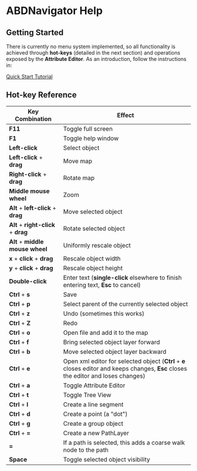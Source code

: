 # ABDNavigator Help

## Getting Started
There is currently no menu system implemented, so all functionality is achieved through **hot-keys** (detailed in the next section) and operations exposed by the **Attribute Editor**.  As an introduction, follow the instructions in:

[Quick Start Tutorial](QuickStart_Tutorial.md)

## Hot-key Reference

Key Combination | Effect
---|---
**F11** | Toggle full screen
**F1** | Toggle help window
**Left-click** | Select object
**Left-click** + **drag** | Move map
**Right-click** + **drag** | Rotate map
**Middle mouse wheel** | Zoom
**Alt** + **left-click** + **drag** | Move selected object
**Alt** + **right-click** + **drag** | Rotate selected object
**Alt** + **middle mouse wheel** | Uniformly rescale object
**x** + **click** + **drag** | Rescale object width
**y** + **click** + **drag** | Rescale object height
**Double-click** | Enter text (**single-click** elsewhere to finish entering text, **Esc** to cancel)
**Ctrl** + **s** | Save
**Ctrl** + **p** | Select parent of the currently selected object
**Ctrl** + **z** | Undo (sometimes this works)
**Ctrl** + **Z** | Redo
**Ctrl** + **o** | Open file and add it to the map
**Ctrl** + **f** | Bring selected object layer forward
**Ctrl** + **b** | Move selected object layer backward
**Ctrl** + **e** | Open xml editor for selected object (**Ctrl** + **e** closes editor and keeps changes, **Esc** closes the editor and loses changes)
**Ctrl** + **a** | Toggle Attribute Editor
**Ctrl** + **t** | Toggle Tree View
**Ctrl** + **l** | Create a line segment
**Ctrl** + **d** | Create a point (a "dot")
**Ctrl** + **g** | Create a group object
**Ctrl** + **=** | Create a new PathLayer
**=** | If a path is selected, this adds a coarse walk node to the path
**Space** | Toggle selected object visibility
